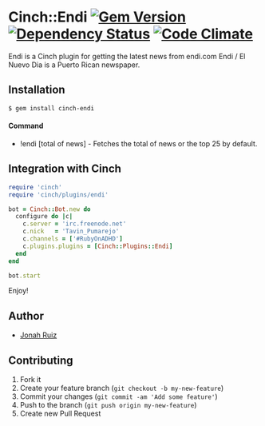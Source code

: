Cinch::Endi [![Gem Version](https://badge.fury.io/rb/cinch-endi.png)](http://badge.fury.io/rb/cinch-endi) [![Dependency Status](https://gemnasium.com/jonahoffline/cinch-endi.png)](https://gemnasium.com/jonahoffline/cinch-endi) [![Code Climate](https://codeclimate.com/github/jonahoffline/cinch-endi.png)](https://codeclimate.com/github/jonahoffline/cinch-endi)
=================

Endi is a Cinch plugin for getting the latest news from endi.com
  Endi / El Nuevo Dia is a Puerto Rican newspaper.

Installation
---------------------

    $ gem install cinch-endi

#### Command ####

  * !endi [total of news]  - Fetches the total of news or the top 25 by default.

## Integration with Cinch ##

```ruby
require 'cinch'
require 'cinch/plugins/endi'

bot = Cinch::Bot.new do
  configure do |c|
    c.server = 'irc.freenode.net'
    c.nick   = 'Tavin_Pumarejo'
    c.channels = ['#RubyOnADHD']
    c.plugins.plugins = [Cinch::Plugins::Endi]
  end
end

bot.start
```

Enjoy!

## Author
  * [Jonah Ruiz](http://www.pixelhipsters.com)

## Contributing

1. Fork it
2. Create your feature branch (`git checkout -b my-new-feature`)
3. Commit your changes (`git commit -am 'Add some feature'`)
4. Push to the branch (`git push origin my-new-feature`)
5. Create new Pull Request